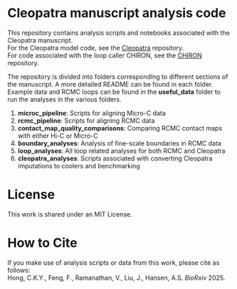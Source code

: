 # Cleopatra manuscript analysis code

This repository contains analysis scripts and notebooks associated with the Cleopatra manuscript.  
For the Cleopatra model code, see the [Cleopatra](https://github.com/liu-bioinfo-lab/Cleopatra/) repository.  
For code associated with the loop caller CHIRON, see the [CHIRON](https://github.com/ahansenlab/chiron) repository.  

The repository is divided into folders corresponding to different sections of the manuscript. A more detailed README can be found in each folder. Example data and RCMC loops can be found in the **useful_data** folder to run the analyses in the various folders. 

1. **microc_pipeline**: Scripts for aligning Micro-C data
2. **rcmc_pipeline**: Scripts for aligning RCMC data
3. **contact_map_quality_comparisons**: Comparing RCMC contact maps with either Hi-C or Micro-C
4. **boundary_analyses**: Analysis of fine-scale boundaries in RCMC data
5. **loop_analyses**: All loop related analyses for both RCMC and Cleopatra
6. **cleopatra_analyses**: Scripts associated with converting Cleopatra imputations to coolers and benchmarking

# License

This work is shared under an MIT License.

# How to Cite

If you make use of analysis scripts or data from this work, please cite as follows:  
Hong, C.K.Y., Feng, F., Ramanathan, V., Liu, J., Hansen, A.S. *BioRxiv* 2025.